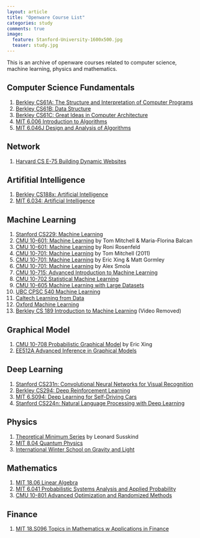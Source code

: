 ```yaml
---
layout: article
title: "Openware Course List"
categories: study
comments: true
image:
  feature: Stanford-University-1600x500.jpg
  teaser: study.jpg
---
```


This is an archive of openware courses related to computer science, machine learning, physics and mathematics.

## Computer Science Fundamentals
1. [Berkley CS61A: The Structure and Interpretation of Computer  Programs](https://inst.eecs.berkeley.edu/~cs61a/fa16/)
2. [Berkley CS61B: Data Structure](http://datastructur.es/sp17/)
3. [Berkley CS61C: Great Ideas in Computer Architecture](https://www.youtube.com/watch?v=gJJeUFyuvvg&list=PL-XXv-cvA_iCl2-D-FS5mk0jFF6cYSJs_)
4. [MIT 6.006 Introduction to Algorithms](https://www.youtube.com/playlist?list=PLUl4u3cNGP61Oq3tWYp6V_F-5jb5L2iHb)
5. [MIT 6.046J Design and Analysis of Algorithms](https://ocw.mit.edu/courses/electrical-engineering-and-computer-science/6-046j-design-and-analysis-of-algorithms-spring-2015/)

## Network
1. [Harvard CS E-75 Building Dynamic Websites](http://cs75.tv/2012/summer/)

## Artifitial Intelligence
1. [Berkley CS188x: Artificial Intelligence](https://edge.edx.org/courses/course-v1%3ABerkeleyX%2BCS188x-SP16%2BSP16/)
2. [MIT 6.034: Artificial Intelligence](https://ocw.mit.edu/courses/electrical-engineering-and-computer-science/6-034-artificial-intelligence-fall-2010/)

## Machine Learning
1. [Stanford CS229: Machine Learning](http://cs229.stanford.edu/)
2. [CMU 10-601: Machine Learning](http://www.cs.cmu.edu/~ninamf/courses/601sp15/lectures.shtml) by Tom Mitchell & Maria-Florina Balcan
3. [CMU 10-601: Machine Learning](https://www.cs.cmu.edu/~roni/10601/) by Roni Rosenfeld
4. [CMU 10-701: Machine Learning](http://www.cs.cmu.edu/~tom/10701_sp11/lectures.shtml) by Tom Mitchell (2011)
5. [CMU 10-701: Machine Learning](http://www.cs.cmu.edu/~mgormley/courses/10701-f16/people.html) by Eric Xing & Matt Gormley
6. [CMU 10-701: Machine Learning](http://alex.smola.org/teaching/10-701-15/intro.html) by Alex Smola
7. [CMU 10-715: Advanced Introduction to Machine Learning](http://www.cs.cmu.edu/~bapoczos/Classes/ML10715_2015Fall/)
8. [CMU 10-702 Statistical Machine Learning](http://www.stat.cmu.edu/~larry/=sml/)
9. [CMU 10-605 Machine Learning with Large Datasets](http://curtis.ml.cmu.edu/w/courses/index.php/Machine_Learning_with_Large_Datasets_10-605_in_Fall_2016#Syllabus)
10. [UBC CPSC 540 Machine Learning](http://www.cs.ubc.ca/~nando/540-2013/lectures.html)
11. [Caltech Learning from Data](http://work.caltech.edu/telecourse.html)
12. [Oxford Machine Learning](https://www.youtube.com/playlist?list=PLE6Wd9FR--EfW8dtjAuPoTuPcqmOV53Fu)
13. [Berkley CS 189 Introduction to Machine Learning](https://people.eecs.berkeley.edu/~jrs/189s16/) (Video Removed)


## Graphical Model
1. [CMU 10-708 Probabilistic Graphical Model](https://www.youtube.com/channel/UCOzakpjRw6jySE1Fu6_ZWGg) by Eric Xing
2. [EE512A Advanced Inference in Graphical Models](http://j.ee.washington.edu/~bilmes/classes/ee512a_fall_2014/)

## Deep Learning
1. [Stanford CS231n: Convolutional Neural Networks for Visual Recognition](http://cs231n.stanford.edu/)
2. [Berkley CS294: Deep Reinforcement Learning](http://rll.berkeley.edu/deeprlcourse/#lecture-videos)
3. [MIT 6.S094: Deep Learning for Self-Driving Cars](http://selfdrivingcars.mit.edu/)
4. [Stanford CS224n: Natural Language Processing with Deep Learning](http://web.stanford.edu/class/cs224n/)

## Physics
1. [Theoretical Minimum Series](http://theoreticalminimum.com/courses) by Leonard Susskind
2. [MIT 8.04 Quantum Physics](https://ocw.mit.edu/courses/physics/8-04-quantum-physics-i-spring-2013/)
3. [International Winter School on Gravity and Light](https://www.youtube.com/watch?v=7G4SqIboeig&list=PLFeEvEPtX_0S6vxxiiNPrJbLu9aK1UVC)

## Mathematics
1. [MIT 18.06 Linear Algebra](https://ocw.mit.edu/courses/mathematics/18-06-linear-algebra-spring-2010/)
2. [MIT 6.041 Probabilistic Systems Analysis and Applied Probability](https://ocw.mit.edu/courses/electrical-engineering-and-computer-science/6-041-probabilistic-systems-analysis-and-applied-probability-fall-2010/)
3. [CMU 10-801 Advanced Optimization and Randomized Methods](http://www.cs.cmu.edu/~suvrit/teach/aopt.html)

## Finance
1. [MIT 18.S096 Topics in Mathematics w Applications in Finance](https://www.youtube.com/playlist?list=PLUl4u3cNGP63ctJIEC1UnZ0btsphnnoHR)
